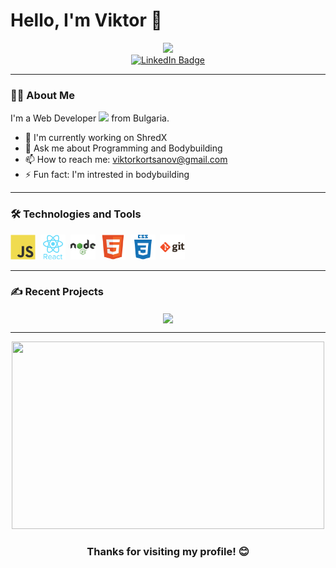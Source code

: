 # Hello, I'm Viktor 👋

<div align="center">
  <img src="https://user-images.githubusercontent.com/74038190/219923823-bf1ce878-c6b8-4faa-be07-93e6b1006521.gif" width="100"/>
</div>

<div align="center">
  <a href="https://www.instagram.com/v_kortsanov/" target="_blank">
    <img src="https://upload.wikimedia.org/wikipedia/commons/a/a5/Instagram_icon.png" alt="LinkedIn Badge"/>
  </a>
</div>

---

### :man_technologist: About Me

I'm a Web Developer <img src="https://user-images.githubusercontent.com/74038190/229223156-0cbdaba9-3128-4d8e-8719-b6b4cf741b67.gi)" width="30"> from Bulgaria.

- 🔭 I'm currently working on ShredX
- 💬 Ask me about Programming and Bodybuilding
- 📫 How to reach me: viktorkortsanov@gmail.com
- ⚡ Fun fact: I'm intrested in bodybuilding

---

### :hammer_and_wrench: Technologies and Tools

<div>
  <img src="https://github.com/devicons/devicon/blob/master/icons/javascript/javascript-original.svg" title="JavaScript" alt="JavaScript" width="40" height="40"/>&nbsp;
  <img src="https://github.com/devicons/devicon/blob/master/icons/react/react-original-wordmark.svg" title="React" alt="React" width="40" height="40"/>&nbsp;
  <img src="https://github.com/devicons/devicon/blob/master/icons/nodejs/nodejs-original-wordmark.svg" title="NodeJS" alt="NodeJS" width="40" height="40"/>&nbsp;
  <img src="https://github.com/devicons/devicon/blob/master/icons/html5/html5-original.svg" title="HTML5" alt="HTML" width="40" height="40"/>&nbsp;
  <img src="https://github.com/devicons/devicon/blob/master/icons/css3/css3-plain-wordmark.svg" title="CSS3" alt="CSS" width="40" height="40"/>&nbsp;
  <img src="https://github.com/devicons/devicon/blob/master/icons/git/git-original-wordmark.svg" title="Git" alt="Git" width="40" height="40"/>&nbsp;
  <!-- Add more technology icons based on your skills -->
</div>

---

### :writing_hand: Recent Projects

<div align="center">
  <a href="https://github.com/viktorkortsanov/ShredX">
    <img align="center" src="https://github-readme-stats.vercel.app/api/pin/?username=your-username&repo=project-1&theme=dark" />
  </a>
</div>

---

<div align="center">
  <img src="https://media.giphy.com/media/L8K62iTDkzGX6/giphy.gif" width="500" height="300"/>
</div>

<div align="center">
  <h3>Thanks for visiting my profile! 😊</h3>
</div>
